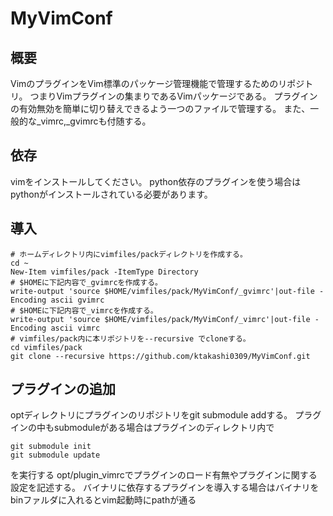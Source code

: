 # MyVimConf

## 概要
VimのプラグインをVim標準のパッケージ管理機能で管理するためのリポジトリ。
つまりVimプラグインの集まりであるVimパッケージである。
プラグインの有効無効を簡単に切り替えできるよう一つのファイルで管理する。
また、一般的な_vimrc,_gvimrcも付随する。

## 依存
vimをインストールしてください。
python依存のプラグインを使う場合はpythonがインストールされている必要があります。


## 導入
  
```
# ホームディレクトリ内にvimfiles/packディレクトリを作成する。
cd ~
New-Item vimfiles/pack -ItemType Directory
# $HOMEに下記内容で_gvimrcを作成する。  
write-output 'source $HOME/vimfiles/pack/MyVimConf/_gvimrc'|out-file -Encoding ascii gvimrc
# $HOMEに下記内容で_vimrcを作成する。  
write-output 'source $HOME/vimfiles/pack/MyVimConf/_vimrc'|out-file -Encoding ascii vimrc
# vimfiles/pack内に本リポジトリを--recursive でcloneする。  
cd vimfiles/pack
git clone --recursive https://github.com/ktakashi0309/MyVimConf.git
```

## プラグインの追加
optディレクトリにプラグインのリポジトリをgit submodule addする。
プラグインの中もsubmoduleがある場合はプラグインのディレクトリ内で
```
git submodule init
git submodule update
```
を実行する
opt/plugin_vimrcでプラグインのロード有無やプラグインに関する設定を記述する。
バイナリに依存するプラグインを導入する場合はバイナリをbinファルダに入れるとvim起動時にpathが通る
